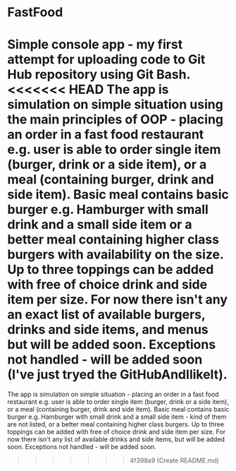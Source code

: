 # FastFood
Simple console app - my first attempt for uploading code to Git Hub repository using Git Bash.
<<<<<<< HEAD
The app is simulation on simple situation using the main principles of OOP - placing an order in a fast food restaurant e.g. user is able to order single item (burger, drink or a side item), or a meal (containing burger, drink and side item). Basic meal contains basic burger e.g. Hamburger with small drink and a small side item or a better meal containing higher class burgers with availability on the size. Up to three toppings can be added with free of choice drink and side item per size. 
For now there isn't any an exact list of available burgers, drinks and side items, and menus but will be added soon.
Exceptions not handled - will be added soon (I've just tryed the GitHubAndIlikeIt).
=======
The app is simulation on simple situation - placing an order in a fast food restaurant e.g. user is able to order single item (burger, drink or a side item),
or a meal (containing burger, drink and side item). Basic meal contains basic burger e.g. Hamburger with small drink and a small side item - kind of them are not listed,
or a better meal containing higher class burgers. Up to three toppings can be added with free of choice drink and side item per size. 
For now there isn't any list of available drinks and side items, but will be added soon.
Exceptions not handled - will be added soon.
>>>>>>> 4f398a9 (Create README.md)
